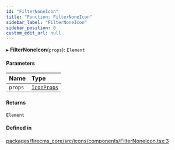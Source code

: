 ```yaml
---
id: "FilterNoneIcon"
title: "Function: FilterNoneIcon"
sidebar_label: "FilterNoneIcon"
sidebar_position: 0
custom_edit_url: null
---
```


▸ **FilterNoneIcon**(`props`): `Element`

#### Parameters

| Name | Type |
| :------ | :------ |
| `props` | [`IconProps`](../types/IconProps.md) |

#### Returns

`Element`

#### Defined in

[packages/firecms_core/src/icons/components/FilterNoneIcon.tsx:3](https://github.com/FireCMSco/firecms/blob/d45f3739/packages/firecms_core/src/icons/components/FilterNoneIcon.tsx#L3)
